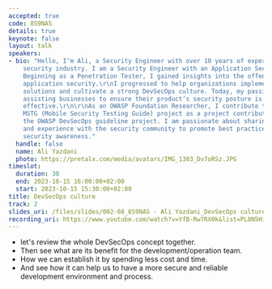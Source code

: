 ```yaml
---
accepted: true
code: 8S9NAS
details: true
keynote: false
layout: talk
speakers:
- bio: "Hello, I’m Ali, a Security Engineer with over 10 years of experience in the
    security industry. I am a Security Engineer with an Application Security background.
    Beginning as a Penetration Tester, I gained insights into the offensive side of
    application security.\r\nI progressed to help organizations implement security
    solutions and cultivate a strong DevSecOps culture. Today, my passion lies in
    assisting businesses to ensure their product’s security posture is robust and
    effective.\r\n\r\nAs an OWASP Foundation Researcher, I contribute to the OWASP
    MSTG (Mobile Security Testing Guide) project as a project contributor and lead
    the OWASP DevSecOps guideline project. I am passionate about sharing my knowledge
    and experience with the security community to promote best practices and enhance
    security awareness."
  handle: false
  name: Ali Yazdani
  photo: https://pretalx.com/media/avatars/IMG_1303_Dv7oRSz.JPG
timeslot:
  duration: 30
  end: 2023-10-15 16:00:00+02:00
  start: 2023-10-15 15:30:00+02:00
title: DevSecOps culture
track: 2
slides_uri: /files/slides/002-08_8S9NAS - Ali Yazdani_DevSecOps culture.pdf
recording_uri: https://www.youtube.com/watch?v=YfB-Rw7RX0k&list=PL8N5HiRDvZ-dVdLNXf6kC3WDi8AWBS27g&index=13
---
```


- let's review the whole DevSecOps concept together.
- Then see what are its benefit for the development/operation team.
- How we can establish it by spending less cost and time.
- And see how it can help us to have a more secure and reliable development environment and process.